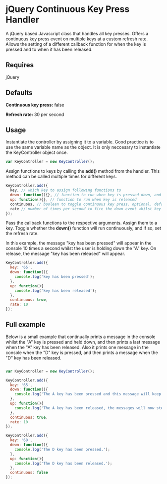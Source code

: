 # jQuery Continuous Key Press Handler

A jQuery based Javascript class that handles all key presses. Offers a continuous key press event on multiple keys at a custom refresh rate. Allows the setting of a different callback function for when the key is pressed and to when it has been released.

## Requires

jQuery

## Defaults

<b>Continuous key press:</b> false

<b>Refresh rate:</b> 30 per second

## Usage

Instantiate the controller by assigning it to a variable. Good practice is to use the same variable name as the object. It is only neccesary to instantiate the KeyController object once. 

```javascript
var KeyController = new KeyController();
```

Assign functions to keys by calling the <b>add()</b> method from the handler. This method can be called multiple times for different keys.

```javascript
KeyController.add({
  key, // which key to assign following functions to
  down: function(){}, // function to run when key is pressed down, and the function that is run if continuous key press event is set
  up: function(){}, // function to run when key is released
  continuous, // boolean to toggle continuous key press. optional. default value: true
  rate // number of times per second to fire the down event whilst key is held down. optional. default value: 30
}); 
```

Pass the callback functions to the respective arguments. Assign them to a key. Toggle whether the <b>down()</b> function will run continuously, and if so, set the refresh rate.

In this example, the message "key has been pressed" will appear in the console 10 times a second whilst the user is holding down the "A" key. On release, the message "key has been released" will appear.

```javascript
KeyController.add({
  key: '65',
  down: function(){
    console.log('key has been pressed');
  },
  up: function(){
    console.log('key has been released');
  },
  continuous: true,
  rate: 10
}); 
```

## Full example

Below is a small example that continually prints a message in the console whilst the "A" key is pressed and held down, and then prints a last message when the "A" key has been released. Also it prints one message in the console when the "D" key is pressed, and then prints a message when the "D" key has been released.

```javascript

var KeyController = new KeyController();

KeyController.add({
  key: '65',
  down: function(){
    console.log('The A key has been pressed and this message will keep printing to the console at a rate of 10 per second.');
  },
  up: function(){
    console.log('The A key has been released, the messages will now stop.');
  },
  continuous: true,
  rate: 10
}); 

KeyController.add({
  key: '68',
  down: function(){
    console.log('The D key has been pressed.');
  },
  up: function(){
    console.log('The D key has been released.');
  },
  continuous: false
}); 
```
